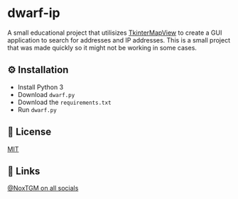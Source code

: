 # dwarf-ip
A small educational project that utilisizes [TkinterMapView](https://github.com/TomSchimansky/TkinterMapView) to create a GUI application to search for addresses and IP addresses. This is a small project that was made quickly so it might not be working in some cases.

## ⚙️ Installation

* Install Python 3
* Download `dwarf.py`
* Download the `requirements.txt`
* Run `dwarf.py`

## 🔑 License

[MIT](https://choosealicense.com/licenses/mit/)

## 🔗 Links

[@NoxTGM on all socials](https://noxtgm.me/)
